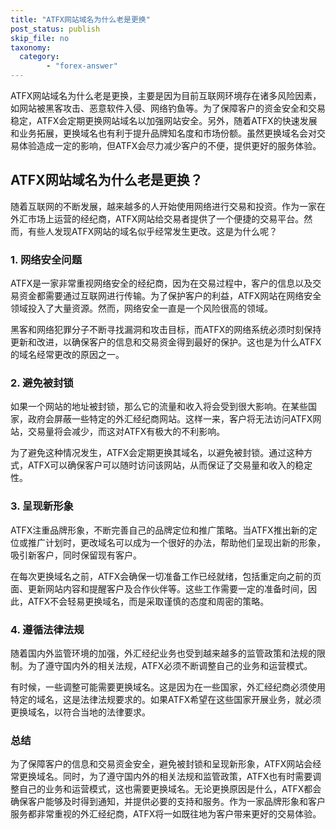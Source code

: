 ```yaml
---
title: "ATFX网站域名为什么老是更换"
post_status: publish
skip_file: no
taxonomy:
  category:
        - "forex-answer"
---
```


ATFX网站域名为什么老是更换，主要是因为目前互联网环境存在诸多风险因素，如网站被黑客攻击、恶意软件入侵、网络钓鱼等。为了保障客户的资金安全和交易稳定，ATFX会定期更换网站域名以加强网站安全。另外，随着ATFX的快速发展和业务拓展，更换域名也有利于提升品牌知名度和市场份额。虽然更换域名会对交易体验造成一定的影响，但ATFX会尽力减少客户的不便，提供更好的服务体验。

## ATFX网站域名为什么老是更换？

随着互联网的不断发展，越来越多的人开始使用网络进行交易和投资。作为一家在外汇市场上运营的经纪商，ATFX网站给交易者提供了一个便捷的交易平台。然而，有些人发现ATFX网站的域名似乎经常发生更改。这是为什么呢？

### 1. 网络安全问题

ATFX是一家非常重视网络安全的经纪商，因为在交易过程中，客户的信息以及交易资金都需要通过互联网进行传输。为了保护客户的利益，ATFX网站在网络安全领域投入了大量资源。然而，网络安全一直是一个风险很高的领域。

黑客和网络犯罪分子不断寻找漏洞和攻击目标，而ATFX的网络系统必须时刻保持更新和改进，以确保客户的信息和交易资金得到最好的保护。这也是为什么ATFX的域名经常更改的原因之一。

### 2. 避免被封锁

如果一个网站的地址被封锁，那么它的流量和收入将会受到很大影响。在某些国家，政府会屏蔽一些特定的外汇经纪商网站。这样一来，客户将无法访问ATFX网站，交易量将会减少，而这对ATFX有极大的不利影响。

为了避免这种情况发生，ATFX会定期更换其域名，以避免被封锁。通过这种方式，ATFX可以确保客户可以随时访问该网站，从而保证了交易量和收入的稳定性。

### 3. 呈现新形象

ATFX注重品牌形象，不断完善自己的品牌定位和推广策略。当ATFX推出新的定位或推广计划时，更改域名可以成为一个很好的办法，帮助他们呈现出新的形象，吸引新客户，同时保留现有客户。

在每次更换域名之前，ATFX会确保一切准备工作已经就绪，包括重定向之前的页面、更新网站内容和提醒客户及合作伙伴等。这些工作需要一定的准备时间，因此，ATFX不会轻易更换域名，而是采取谨慎的态度和周密的策略。

### 4. 遵循法律法规

随着国内外监管环境的加强，外汇经纪业务也受到越来越多的监管政策和法规的限制。为了遵守国内外的相关法规，ATFX必须不断调整自己的业务和运营模式。

有时候，一些调整可能需要更换域名。这是因为在一些国家，外汇经纪商必须使用特定的域名，这是法律法规要求的。如果ATFX希望在这些国家开展业务，就必须更换域名，以符合当地的法律要求。

### 总结

为了保障客户的信息和交易资金安全，避免被封锁和呈现新形象，ATFX网站会经常更换域名。同时，为了遵守国内外的相关法规和监管政策，ATFX也有时需要调整自己的业务和运营模式，这也需要更换域名。无论更换原因是什么，ATFX都会确保客户能够及时得到通知，并提供必要的支持和服务。作为一家品牌形象和客户服务都非常重视的外汇经纪商，ATFX将一如既往地为客户带来更好的交易体验。